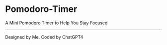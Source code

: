 # Pomodoro-Timer
A Mini Pomodoro Timer to Help You Stay Focused

***
Designed by Me. Coded by ChatGPT4

